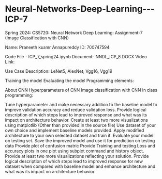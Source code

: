 # Neural-Networks-Deep-Learning---ICP-7

Spring 2024: CS5720: Neural Network Deep Learning: Assignment-7 (Image Classification with CNN)

Name: Praneeth kuamr Annapureddy ID: 700747594

Code File - ICP_7_spring24.ipynb 
Document- NNDL_ICP_8.DOCX 
Video Link: 

Use Case Description: LeNet5, AlexNet, Vgg16, Vgg19

Training the model
Evaluating the model
Programming elements:

About CNN
Hyperparameters of CNN
Image classification with CNN
In class programming:

Tune hyperparameter and make necessary addition to the baseline model to improve validation accuracy and reduce validation loss.
Provide logical description of which steps lead to improved response and what was its impact on architecture behavior.
Create at least two more visualizations using matplotlib (Other than provided in the source file)
Use dataset of your own choice and implement baseline models provided.
Apply modified architecture to your own selected dataset and train it.
Evaluate your model on testing set.
Save the improved model and use it for prediction on testing data
Provide plot of confusion matric
Provide Training and testing Loss and accuracy plots in one plot using subplot command and history object.
Provide at least two more visualizations reflecting your solution.
Provide logical description of which steps lead to improved response for new dataset when compared with baseline model and enhance architecture and what was its impact on architecture behavior
